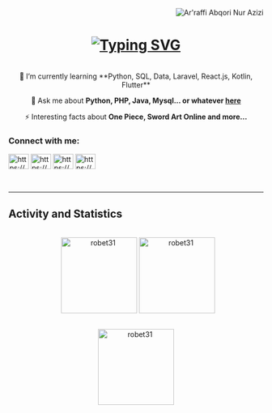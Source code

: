 <p align="right"> <img src="https://komarev.com/ghpvc/?username=robet31&label=Profile%20views&color=0e75b6&style=flat" alt="Ar'raffi Abqori Nur Azizi" /> </p>

<h1 align="center">
    <a href="https://git.io/typing-svg"><img src="https://readme-typing-svg.herokuapp.com?font=Fira+Code&weight=500&size=21&duration=4000&pause=1000&color=A9F72F&center=true&vCenter=true&width=500&height=70&lines=Hi+There!%F0%9F%91%8B;+I'm+Ar'raffi+Abqori+Nur+Azizi!" alt="Typing SVG" /></a>
</h1>

<br/>

<div align="center">
 🌱 I’m currently learning **Python, SQL, Data, Laravel, React.js, Kotlin, Flutter**

 💬 Ask me about **Python, PHP, Java, Mysql... or whatever [here](https://github.com/robet31)**

 ⚡ Interesting facts about **One Piece, Sword Art Online and more...**
 </div>

<div align="center">
	<h3 align="left">Connect with me:</h3>
	<p align="left">
	    <a href="https://www.linkedin.com/in/ar-raffi-abqori-nur-azizi-43997428a/" target="blank"><img align="center" src="https://raw.githubusercontent.com/rahuldkjain/github-profile-readme-generator/master/src/images/icons/Social/linked-in-alt.svg" alt="https://www.linkedin.com/in/ar-raffi-abqori-nur-azizi-43997428a/" height="30" width="40" /></a>
	    <a href="https://www.instagram.com/ravnxx_/" target="blank"><img align="center" src="https://raw.githubusercontent.com/rahuldkjain/github-profile-readme-generator/master/src/images/icons/Social/instagram.svg" alt="https://www.instagram.com/ravnxx_/" height="30" width="40" /></a>
	    <a href="https://dribbble.com/ravnx" target="blank"><img align="center" src="https://raw.githubusercontent.com/rahuldkjain/github-profile-readme-generator/master/src/images/icons/Social/dribbble.svg" alt="https://dribbble.com/ravnx" height="30" width="40" /></a>
	    <a href="https://www.behance.net/arraffiabqorina" target="blank"><img align="center" src="https://raw.githubusercontent.com/rahuldkjain/github-profile-readme-generator/master/src/images/icons/Social/behance.svg" alt="https://www.behance.net/arraffiabqorina" height="30" width="40" /></a>
	</p>
</div>

<br>
<hr>

## Activity and Statistics
<p align="center">
	<br/> &nbsp;
	<img align="center" src="https://github-readme-stats.vercel.app/api/top-langs/?username=robet31&theme=graywhite&show_icons=true&hide_border=false&layout=compact&locale=en" alt="robet31" height="150em"/>
	<img align="center" src="https://github-readme-stats.vercel.app/api?username=robet31&theme=graywhite&show_icons=true&hide_border=false&count_private=true&include_all_commits=true" alt="robet31" height="150em"/>
</p>

<div align="center">
	<br/>
	<img src="https://github-readme-streak-stats.herokuapp.com/?user=robet31&theme=graywhite&hide_border=false&fire=EBA108" alt="robet31" height="150em"/>
</div>
